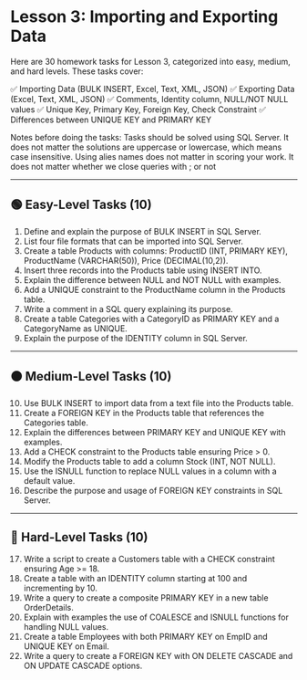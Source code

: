 # Lesson 3: Importing and Exporting Data

Here are 30 homework tasks for Lesson 3, categorized into easy, medium, and hard levels. These tasks cover:

✅ Importing Data (BULK INSERT, Excel, Text, XML, JSON)
✅ Exporting Data (Excel, Text, XML, JSON)
✅ Comments, Identity column, NULL/NOT NULL values
✅ Unique Key, Primary Key, Foreign Key, Check Constraint
✅ Differences between UNIQUE KEY and PRIMARY KEY

Notes before doing the tasks: Tasks should be solved using SQL Server. It does not matter the solutions are uppercase or lowercase, which means case insensitive. Using alies names does not matter in scoring your work. It does not matter whether we close queries with ; or not
______________________________________

## 🟢 Easy-Level Tasks (10)
1. Define and explain the purpose of BULK INSERT in SQL Server.
2. List four file formats that can be imported into SQL Server.
3. Create a table Products with columns: ProductID (INT, PRIMARY KEY), ProductName (VARCHAR(50)), Price (DECIMAL(10,2)).
4. Insert three records into the Products table using INSERT INTO.
5. Explain the difference between NULL and NOT NULL with examples.
6. Add a UNIQUE constraint to the ProductName column in the Products table.
7. Write a comment in a SQL query explaining its purpose.
8. Create a table Categories with a CategoryID as PRIMARY KEY and a CategoryName as UNIQUE.
9. Explain the purpose of the IDENTITY column in SQL Server.

________________________________________

## 🟠 Medium-Level Tasks (10)
10. Use BULK INSERT to import data from a text file into the Products table.
11. Create a FOREIGN KEY in the Products table that references the Categories table.
12. Explain the differences between PRIMARY KEY and UNIQUE KEY with examples.
13. Add a CHECK constraint to the Products table ensuring Price > 0.
14. Modify the Products table to add a column Stock (INT, NOT NULL).
15. Use the ISNULL function to replace NULL values in a column with a default value.
16. Describe the purpose and usage of FOREIGN KEY constraints in SQL Server.

________________________________________

## 🔴 Hard-Level Tasks (10)
17. Write a script to create a Customers table with a CHECK constraint ensuring Age >= 18.
18. Create a table with an IDENTITY column starting at 100 and incrementing by 10.
19. Write a query to create a composite PRIMARY KEY in a new table OrderDetails.
20. Explain with examples the use of COALESCE and ISNULL functions for handling NULL values.
21. Create a table Employees with both PRIMARY KEY on EmpID and UNIQUE KEY on Email.
22. Write a query to create a FOREIGN KEY with ON DELETE CASCADE and ON UPDATE CASCADE options.
